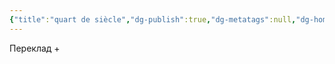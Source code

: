 ```yaml
---
{"title":"quart de siècle","dg-publish":true,"dg-metatags":null,"dg-home":null,"permalink":"/en-francais/quart-de-siecle/","dgPassFrontmatter":true,"noteIcon":""}
---
```


Переклад +
